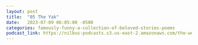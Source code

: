 ```yaml
---
layout: post
title:  "05 The Yak"
date:   2023-07-09 06:05:00 -0500
categories: famously-funny-a-collection-of-beloved-stories-poems
podcast_link: https://nilbus-podcasts.s3.us-east-2.amazonaws.com/the-well-trained-mind/Famously%20Funny%20-%20A%20Collection%20of%20Beloved%20Stories%20&%20Poems/05%20The%20Yak.mp3
---
```

